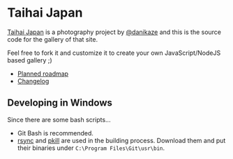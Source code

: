 # Taihai Japan

[Taihai Japan](https://taihaijapan.com) is a photography project by [@danikaze](https://twitter.com/danikaze) and this is the source code for the gallery of that site.

Feel free to fork it and customize it to create your own JavaScript/NodeJS based gallery ;)

* [Planned roadmap](https://github.com/danikaze/taihaijapan/issues)
* [Changelog](./CHANGELOG.md)

## Developing in Windows

Since there are some bash scripts...

* Git Bash is recommended.
* [rsync](http://www2.futureware.at/~nickoe/msys2-mirror/msys/x86_64/rsync-3.1.3-1-x86_64.pkg.tar.xz) and [pkill](http://www2.futureware.at/~nickoe/msys2-mirror/msys/x86_64/procps-3.2.8-2-x86_64.pkg.tar.xz) are used in the building process. Download them and put their binaries under `C:\Program Files\Git\usr\bin`.